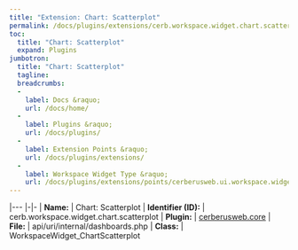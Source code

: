 ```yaml
---
title: "Extension: Chart: Scatterplot"
permalink: /docs/plugins/extensions/cerb.workspace.widget.chart.scatterplot/
toc:
  title: "Chart: Scatterplot"
  expand: Plugins
jumbotron:
  title: "Chart: Scatterplot"
  tagline: 
  breadcrumbs:
  -
    label: Docs &raquo;
    url: /docs/home/
  -
    label: Plugins &raquo;
    url: /docs/plugins/
  -
    label: Extension Points &raquo;
    url: /docs/plugins/extensions/
  -
    label: Workspace Widget Type &raquo;
    url: /docs/plugins/extensions/points/cerberusweb.ui.workspace.widget
---
```


|---
|-|-
| **Name:** | Chart: Scatterplot
| **Identifier (ID):** | cerb.workspace.widget.chart.scatterplot
| **Plugin:** | [cerberusweb.core](/docs/plugins/cerberusweb.core/)
| **File:** | api/uri/internal/dashboards.php
| **Class:** | WorkspaceWidget_ChartScatterplot

